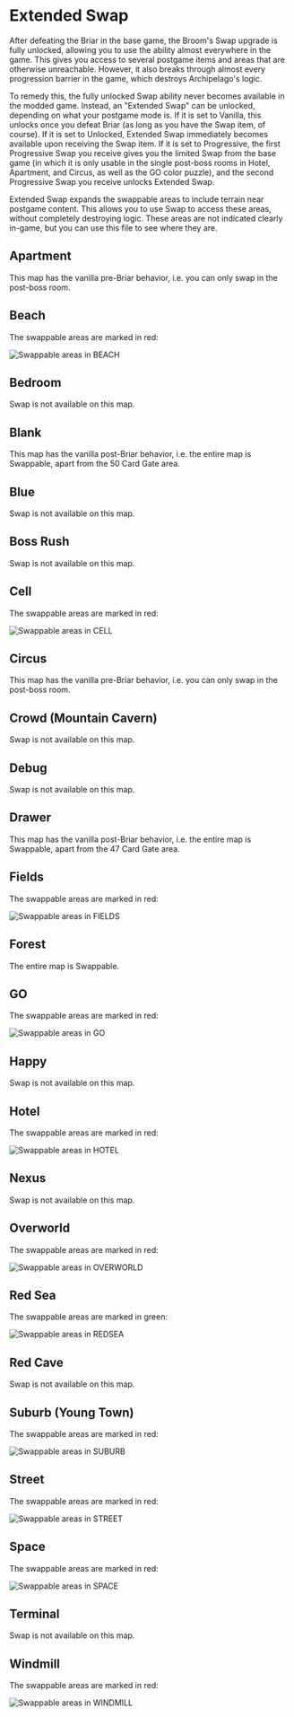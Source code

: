 # Extended Swap
After defeating the Briar in the base game, the Broom's Swap upgrade is fully unlocked, allowing you to use the ability almost everywhere in the game. This gives you access to several postgame items and areas that are otherwise unreachable. However, it also breaks through almost every progression barrier in the game, which destroys Archipelago's logic.

To remedy this, the fully unlocked Swap ability never becomes available in the modded game. Instead, an "Extended Swap" can be unlocked, depending on what your postgame mode is. If it is set to Vanilla, this unlocks once you defeat Briar (as long as you have the Swap item, of course). If it is set to Unlocked, Extended Swap immediately becomes available upon receiving the Swap item. If it is set to Progressive, the first Progressive Swap you receive gives you the limited Swap from the base game (in which it is only usable in the single post-boss rooms in Hotel, Apartment, and Circus, as well as the GO color puzzle), and the second Progressive Swap you receive unlocks Extended Swap.

Extended Swap expands the swappable areas to include terrain near postgame content. This allows you to use Swap to access these areas, without completely destroying logic. These areas are not indicated clearly in-game, but you can use this file to see where they are.

## Apartment
This map has the vanilla pre-Briar behavior, i.e. you can only swap in the post-boss room.

## Beach
The swappable areas are marked in red:

![Swappable areas in BEACH](https://github.com/hatkirby/AnodyneArchipelagoClient/blob/main/docs/images/beach.png?raw=true)

## Bedroom
Swap is not available on this map.

## Blank
This map has the vanilla post-Briar behavior, i.e. the entire map is Swappable, apart from the 50 Card Gate area.

## Blue
Swap is not available on this map.

## Boss Rush
Swap is not available on this map.

## Cell
The swappable areas are marked in red:

![Swappable areas in CELL](https://github.com/hatkirby/AnodyneArchipelagoClient/blob/main/docs/images/cell.png?raw=true)

## Circus
This map has the vanilla pre-Briar behavior, i.e. you can only swap in the post-boss room.

## Crowd (Mountain Cavern)
Swap is not available on this map.

## Debug
Swap is not available on this map.

## Drawer
This map has the vanilla post-Briar behavior, i.e. the entire map is Swappable, apart from the 47 Card Gate area.

## Fields
The swappable areas are marked in red:

![Swappable areas in FIELDS](https://github.com/hatkirby/AnodyneArchipelagoClient/blob/main/docs/images/fields.png?raw=true)

## Forest
The entire map is Swappable.

## GO
The swappable areas are marked in red:

![Swappable areas in GO](https://github.com/hatkirby/AnodyneArchipelagoClient/blob/main/docs/images/go.png?raw=true)

## Happy
Swap is not available on this map.

## Hotel
The swappable areas are marked in red:

![Swappable areas in HOTEL](https://github.com/hatkirby/AnodyneArchipelagoClient/blob/main/docs/images/hotel.png?raw=true)

## Nexus
Swap is not available on this map.

## Overworld
The swappable areas are marked in red:

![Swappable areas in OVERWORLD](https://github.com/hatkirby/AnodyneArchipelagoClient/blob/main/docs/images/overworld.png?raw=true)

## Red Sea
The swappable areas are marked in green:

![Swappable areas in REDSEA](https://github.com/hatkirby/AnodyneArchipelagoClient/blob/main/docs/images/redsea.png?raw=true)

## Red Cave
Swap is not available on this map.

## Suburb (Young Town)
The swappable areas are marked in red:

![Swappable areas in SUBURB](https://github.com/hatkirby/AnodyneArchipelagoClient/blob/main/docs/images/suburb.png?raw=true)

## Street
The swappable areas are marked in red:

![Swappable areas in STREET](https://github.com/hatkirby/AnodyneArchipelagoClient/blob/main/docs/images/street.png?raw=true)

## Space
The swappable areas are marked in red:

![Swappable areas in SPACE](https://github.com/hatkirby/AnodyneArchipelagoClient/blob/main/docs/images/space.png?raw=true)

## Terminal
Swap is not available on this map.

## Windmill
The swappable areas are marked in red:

![Swappable areas in WINDMILL](https://github.com/hatkirby/AnodyneArchipelagoClient/blob/main/docs/images/windmill.png?raw=true)

